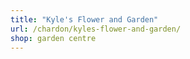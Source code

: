 ```yaml
---
title: "Kyle's Flower and Garden"
url: /chardon/kyles-flower-and-garden/
shop: garden centre
---
```

